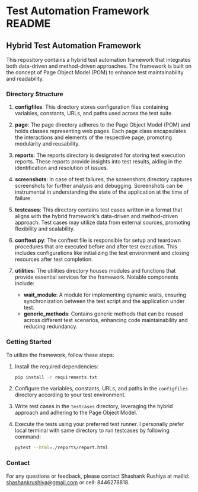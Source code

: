 # Test Automation Framework README

## Hybrid Test Automation Framework

This repository contains a hybrid test automation framework that integrates both data-driven and method-driven approaches. The framework is built on the concept of Page Object Model (POM) to enhance test maintainability and readability.

### Directory Structure

1. **configfiles**: This directory stores configuration files containing variables, constants, URLs, and paths used across the test suite.

2. **page**: The page directory adheres to the Page Object Model (POM) and holds classes representing web pages. Each page class encapsulates the interactions and elements of the respective page, promoting modularity and reusability.

3. **reports**: The reports directory is designated for storing test execution reports. These reports provide insights into test results, aiding in the identification and resolution of issues.

4. **screenshots**: In case of test failures, the screenshots directory captures screenshots for further analysis and debugging. Screenshots can be instrumental in understanding the state of the application at the time of failure.

5. **testcases**: This directory contains test cases written in a format that aligns with the hybrid framework's data-driven and method-driven approach. Test cases may utilize data from external sources, promoting flexibility and scalability.

6. **conftest.py**: The conftest file is responsible for setup and teardown procedures that are executed before and after test execution. This includes configurations like initializing the test environment and closing resources after test completion.

7. **utilities**: The utilities directory houses modules and functions that provide essential services for the framework. Notable components include:

   - **wait_module**: A module for implementing dynamic waits, ensuring synchronization between the test script and the application under test.
   - **generic_methods**: Contains generic methods that can be reused across different test scenarios, enhancing code maintainability and reducing redundancy.

### Getting Started

To utilize the framework, follow these steps:

1. Install the required dependencies:

   ```bash
   pip install -r requirements.txt
   ```

2. Configure the variables, constants, URLs, and paths in the `configfiles` directory according to your test environment.

3. Write test cases in the `testcases` directory, leveraging the hybrid approach and adhering to the Page Object Model.

4. Execute the tests using your preferred test runner. I personally prefer local terminal with same directory to run testcases by following command:

   ```bash
   pytest --html=./reports/report.html
   ```

### Contact

For any questions or feedback, please contact Shashank Rushiya at mailId: shashankrushiya@gmail.com or cell: 8446278818.